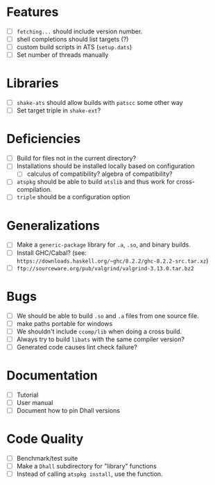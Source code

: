 # Features
- [ ] `fetching...` should include version number.
- [ ] shell completions should list targets (?)
- [ ] custom build scripts in ATS (`setup.dats`)
- [ ] Set number of threads manually
# Libraries
- [ ] `shake-ats` should allow builds with `patscc` some other way
- [ ] Set target triple in `shake-ext`?
# Deficiencies
- [ ] Build for files not in the current directory?
- [ ] Installations should be installed locally based on configuration
  - [ ] calculus of compatibility? algebra of compatibility?
- [ ] `atspkg` should be able to build `atslib` and thus work for
  cross-compilation.
- [ ] `triple` should be a configuration option
# Generalizations
- [ ] Make a `generic-package` library for `.a`, `.so`, and binary builds.
- [ ] Install GHC/Cabal? (see:
  `https://downloads.haskell.org/~ghc/8.2.2/ghc-8.2.2-src.tar.xz`)
- [ ] `ftp://sourceware.org/pub/valgrind/valgrind-3.13.0.tar.bz2`
# Bugs
- [ ] We should be able to build `.so` and `.a` files from one source file.
- [ ] make paths portable for windows
- [ ] We shouldn't include `ccomp/lib` when doing a cross build.
- [ ] Always try to build `libats` with the same compiler version?
- [ ] Generated code causes lint check failure?
# Documentation
- [ ] Tutorial
- [ ] User manual
- [ ] Document how to pin Dhall versions
# Code Quality
- [ ] Benchmark/test suite
- [ ] Make a `Dhall` subdirectory for "library" functions
- [ ] Instead of calling `atspkg install`, use the function.
